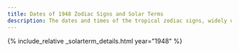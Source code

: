 ```yaml
---
title: Dates of 1948 Zodiac Signs and Solar Terms
description: The dates and times of the tropical zodiac signs, widely used in western astrology, and solar terms of year 1948
---
```

{% include_relative _solarterm_details.html year="1948" %}

